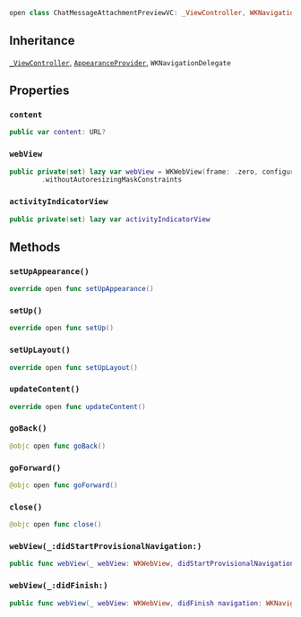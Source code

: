 
``` swift
open class ChatMessageAttachmentPreviewVC: _ViewController, WKNavigationDelegate, AppearanceProvider 
```

## Inheritance

[`_ViewController`](../../CommonViews/_ViewController), [`AppearanceProvider`](../../Utils/AppearanceProvider), `WKNavigationDelegate`

## Properties

### `content`

``` swift
public var content: URL? 
```

### `webView`

``` swift
public private(set) lazy var webView = WKWebView(frame: .zero, configuration: WKWebViewConfiguration())
        .withoutAutoresizingMaskConstraints
```

### `activityIndicatorView`

``` swift
public private(set) lazy var activityIndicatorView 
```

## Methods

### `setUpAppearance()`

``` swift
override open func setUpAppearance() 
```

### `setUp()`

``` swift
override open func setUp() 
```

### `setUpLayout()`

``` swift
override open func setUpLayout() 
```

### `updateContent()`

``` swift
override open func updateContent() 
```

### `goBack()`

``` swift
@objc open func goBack() 
```

### `goForward()`

``` swift
@objc open func goForward() 
```

### `close()`

``` swift
@objc open func close() 
```

### `webView(_:didStartProvisionalNavigation:)`

``` swift
public func webView(_ webView: WKWebView, didStartProvisionalNavigation navigation: WKNavigation!) 
```

### `webView(_:didFinish:)`

``` swift
public func webView(_ webView: WKWebView, didFinish navigation: WKNavigation!) 
```

